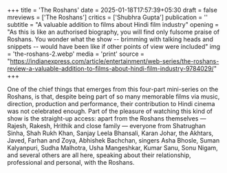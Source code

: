 +++
title = 'The Roshans'
date = 2025-01-18T17:57:39+05:30
draft = false
mreviews = ['The Roshans']
critics = ['Shubhra Gupta']
publication = ''
subtitle = "A valuable addition to films about Hindi film industry"
opening = "As this is like an authorised biography, you will find only fulsome praise of Roshans. You wonder what the show -- brimming with talking heads and snippets -- would have been like if other points of view were included"
img = 'the-roshans-2.webp'
media = 'print'
source = "https://indianexpress.com/article/entertainment/web-series/the-roshans-review-a-valuable-addition-to-films-about-hindi-film-industry-9784029/"
+++

One of the chief things that emerges from this four-part mini-series on the Roshans, is that, despite being part of so many memorable films via music, direction, production and performance, their contribution to Hindi cinema was not celebrated enough. Part of the pleasure of watching this kind of show is the straight-up access: apart from the Roshans themselves — Rajesh, Rakesh, Hrithik and close family — everyone from Shatrughan Sinha, Shah Rukh Khan, Sanjay Leela Bhansali, Karan Johar, the Akhtars, Javed, Farhan and Zoya, Abhishek Bachchan, singers Asha Bhosle, Suman Kalyanpuri, Sudha Malhotra, Usha Mangeshkar, Kumar Sanu, Sonu Nigam, and several others are all here, speaking about their relationship, professional and personal, with the Roshans.
